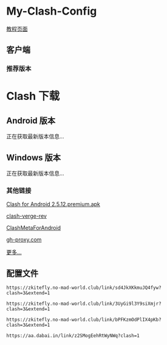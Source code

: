 # My-Clash-Config

[教程页面](/mcct.md)

## 客户端

### 推荐版本
<h1>Clash 下载</h1>

<!-- ClashMetaForAndroid 下载 -->
<div class="repo-section">
    <h2 class="repo-title">Android 版本</h2>
    <div id="status-meta" class="loading">正在获取最新版本信息...</div>
    <div id="download-container-meta"></div>
</div>

<!-- ClashVergeRev 下载 -->
<div class="repo-section">
    <h2 class="repo-title">Windows 版本</h2>
    <div id="status-verge" class="loading">正在获取最新版本信息...</div>
    <div id="download-container-verge"></div>
</div>

<script>
    document.addEventListener('DOMContentLoaded', function() {
        // 获取 ClashMetaForAndroid 最新版本
        fetch('https://gh-proxy.com/https://api.github.com/repos/MetaCubeX/ClashMetaForAndroid/releases/latest')
            .then(response => {
                if (!response.ok) throw new Error('网络响应不正常');
                return response.json();
            })
            .then(data => {
                const statusElement = document.getElementById('status-meta');
                const downloadContainer = document.getElementById('download-container-meta');
                
                // 查找 meta-arm64-v8a-release.apk
                const asset = data.assets.find(asset => 
                    asset.name.endsWith('meta-arm64-v8a-release.apk')
                );

                if (asset) {
                    statusElement.textContent = `最新版本: ${data.tag_name}`;
                    statusElement.className = '';
                    
                    const proxyUrl = 'https://gh-proxy.com/' + asset.browser_download_url;
                    const downloadLink = document.createElement('a');
                    downloadLink.href = proxyUrl;
                    downloadLink.className = 'download-link';
                    downloadLink.textContent = `${asset.name}`;
                    downloadLink.target = '_blank';
                    
                    downloadContainer.appendChild(downloadLink);
                } else {
                    throw new Error('未找到 meta-arm64-v8a-release.apk 文件');
                }
            })
            .catch(error => {
                document.getElementById('status-meta').textContent = `错误: ${error.message}`;
                document.getElementById('status-meta').className = 'error';
                console.error('ClashMetaForAndroid 获取失败:', error);
            });

        // 获取 ClashVerge Rev 最新版本
        fetch('https://gh-proxy.com/https://api.github.com/repos/clash-verge-rev/clash-verge-rev/releases/latest')
            .then(response => {
                if (!response.ok) throw new Error('网络响应不正常');
                return response.json();
            })
            .then(data => {
                const statusElement = document.getElementById('status-verge');
                const downloadContainer = document.getElementById('download-container-verge');
                
                // 查找 x64-setup.exe（排除 .sig 文件）
                const asset = data.assets.find(asset => 
                    asset.name.endsWith('x64-setup.exe')
                );

                if (asset) {
                    statusElement.textContent = `最新版本: ${data.tag_name}`;
                    statusElement.className = '';
                    
                    const proxyUrl = 'https://gh-proxy.com/' + asset.browser_download_url;
                    const downloadLink = document.createElement('a');
                    downloadLink.href = proxyUrl;
                    downloadLink.className = 'download-link';
                    downloadLink.textContent = `${asset.name}`;
                    downloadLink.target = '_blank';
                    
                    downloadContainer.appendChild(downloadLink);
                } else {
                    throw new Error('未找到 x64-setup.exe 文件');
                }
            })
            .catch(error => {
                document.getElementById('status-verge').textContent = `错误: ${error.message}`;
                document.getElementById('status-verge').className = 'error';
                console.error('ClashVerge Rev 获取失败:', error);
            });
    });
</script>

### 其他链接

[Clash for Android 2.5.12.premium.apk](https://gh-proxy.com/https://github.com/zkitefly/zkitefly.github.io/releases/download/3/Clash.for.Android.2.5.12.premium.apk)

[clash-verge-rev](https://github.com/clash-verge-rev/clash-verge-rev/releases/latest)

[ClashMetaForAndroid](https://github.com/MetaCubeX/ClashMetaForAndroid/releases/latest)

[gh-proxy.com](https://gh-proxy.com)

[更多...](https://github.com/zkitefly/zkitefly.github.io/releases/tag/3)

## 配置文件

`https://zkitefly.no-mad-world.club/link/sd4JkXKkmuJQ4fyw?clash=3&extend=1`

`https://zkitefly.no-mad-world.club/link/3UyGi9l3Y9siXmjr?clash=3&extend=1`

`https://zkitefly.no-mad-world.club/link/bPFKzmOdPlIX4pKb?clash=3&extend=1`

`https://aa.dabai.in/link/z2SMogEehRtWyNWq?clash=1`

